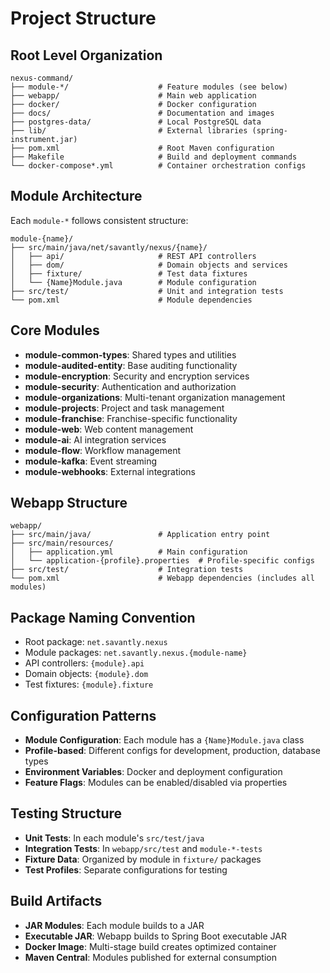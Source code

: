 # Project Structure

## Root Level Organization
```
nexus-command/
├── module-*/                    # Feature modules (see below)
├── webapp/                      # Main web application
├── docker/                      # Docker configuration
├── docs/                        # Documentation and images
├── postgres-data/               # Local PostgreSQL data
├── lib/                         # External libraries (spring-instrument.jar)
├── pom.xml                      # Root Maven configuration
├── Makefile                     # Build and deployment commands
└── docker-compose*.yml          # Container orchestration configs
```

## Module Architecture
Each `module-*` follows consistent structure:
```
module-{name}/
├── src/main/java/net/savantly/nexus/{name}/
│   ├── api/                     # REST API controllers
│   ├── dom/                     # Domain objects and services
│   ├── fixture/                 # Test data fixtures
│   └── {Name}Module.java        # Module configuration
├── src/test/                    # Unit and integration tests
└── pom.xml                      # Module dependencies
```

## Core Modules
- **module-common-types**: Shared types and utilities
- **module-audited-entity**: Base auditing functionality
- **module-encryption**: Security and encryption services
- **module-security**: Authentication and authorization
- **module-organizations**: Multi-tenant organization management
- **module-projects**: Project and task management
- **module-franchise**: Franchise-specific functionality
- **module-web**: Web content management
- **module-ai**: AI integration services
- **module-flow**: Workflow management
- **module-kafka**: Event streaming
- **module-webhooks**: External integrations

## Webapp Structure
```
webapp/
├── src/main/java/               # Application entry point
├── src/main/resources/
│   ├── application.yml          # Main configuration
│   └── application-{profile}.properties  # Profile-specific configs
├── src/test/                    # Integration tests
└── pom.xml                      # Webapp dependencies (includes all modules)
```

## Package Naming Convention
- Root package: `net.savantly.nexus`
- Module packages: `net.savantly.nexus.{module-name}`
- API controllers: `{module}.api`
- Domain objects: `{module}.dom`
- Test fixtures: `{module}.fixture`

## Configuration Patterns
- **Module Configuration**: Each module has a `{Name}Module.java` class
- **Profile-based**: Different configs for development, production, database types
- **Environment Variables**: Docker and deployment configuration
- **Feature Flags**: Modules can be enabled/disabled via properties

## Testing Structure
- **Unit Tests**: In each module's `src/test/java`
- **Integration Tests**: In `webapp/src/test` and `module-*-tests`
- **Fixture Data**: Organized by module in `fixture/` packages
- **Test Profiles**: Separate configurations for testing

## Build Artifacts
- **JAR Modules**: Each module builds to a JAR
- **Executable JAR**: Webapp builds to Spring Boot executable JAR
- **Docker Image**: Multi-stage build creates optimized container
- **Maven Central**: Modules published for external consumption